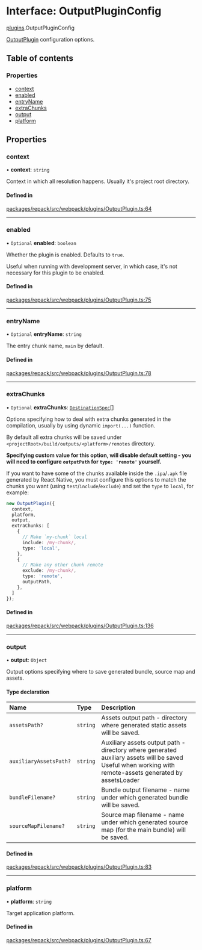 # Interface: OutputPluginConfig

[plugins](../modules/plugins.md).OutputPluginConfig

[OutputPlugin](../classes/plugins.OutputPlugin.md) configuration options.

## Table of contents

### Properties

- [context](./plugins.OutputPluginConfig.md#context)
- [enabled](./plugins.OutputPluginConfig.md#enabled)
- [entryName](./plugins.OutputPluginConfig.md#entryname)
- [extraChunks](./plugins.OutputPluginConfig.md#extrachunks)
- [output](./plugins.OutputPluginConfig.md#output)
- [platform](./plugins.OutputPluginConfig.md#platform)

## Properties

### context

• **context**: `string`

Context in which all resolution happens. Usually it's project root directory.

#### Defined in

[packages/repack/src/webpack/plugins/OutputPlugin.ts:64](https://github.com/callstack/repack/blob/1d9a1bb/packages/repack/src/webpack/plugins/OutputPlugin.ts#L64)

___

### enabled

• `Optional` **enabled**: `boolean`

Whether the plugin is enabled. Defaults to `true`.

Useful when running with development server, in which case, it's not necessary for this plugin
to be enabled.

#### Defined in

[packages/repack/src/webpack/plugins/OutputPlugin.ts:75](https://github.com/callstack/repack/blob/1d9a1bb/packages/repack/src/webpack/plugins/OutputPlugin.ts#L75)

___

### entryName

• `Optional` **entryName**: `string`

The entry chunk name, `main` by default.

#### Defined in

[packages/repack/src/webpack/plugins/OutputPlugin.ts:78](https://github.com/callstack/repack/blob/1d9a1bb/packages/repack/src/webpack/plugins/OutputPlugin.ts#L78)

___

### extraChunks

• `Optional` **extraChunks**: [`DestinationSpec`](../types/plugins.DestinationSpec.md)[]

Options specifying how to deal with extra chunks generated in the compilation,
usually by using dynamic `import(...)` function.

By default all extra chunks will be saved under `<projectRoot>/build/outputs/<platform>/remotes` directory.

__Specifying custom value for this option, will disable default setting - you will need
to configure `outputPath` for `type: 'remote'` yourself.__

If you want to have some of the chunks available inside the `.ipa`/`.apk` file generated by React Native,
you must configure this options to match the chunks you want (using `test`/`include`/`exclude`)
and set the `type` to `local`, for example:
```ts
new OutputPlugin({
  context,
  platform,
  output,
  extraChunks: [
    {
      // Make `my-chunk` local
      include: /my-chunk/,
      type: 'local',
    },
    {
      // Make any other chunk remote
      exclude: /my-chunk/,
      type: 'remote',
      outputPath,
    },
  ]
});
```

#### Defined in

[packages/repack/src/webpack/plugins/OutputPlugin.ts:136](https://github.com/callstack/repack/blob/1d9a1bb/packages/repack/src/webpack/plugins/OutputPlugin.ts#L136)

___

### output

• **output**: `Object`

Output options specifying where to save generated bundle, source map and assets.

#### Type declaration

| Name | Type | Description |
| :------ | :------ | :------ |
| `assetsPath?` | `string` | Assets output path - directory where generated static assets will be saved. |
| `auxiliaryAssetsPath?` | `string` | Auxiliary assets output path - directory where generated auxiliary assets will be saved  Useful when working with remote-assets generated by assetsLoader |
| `bundleFilename?` | `string` | Bundle output filename - name under which generated bundle will be saved. |
| `sourceMapFilename?` | `string` | Source map filename - name under which generated source map (for the main bundle) will be saved. |

#### Defined in

[packages/repack/src/webpack/plugins/OutputPlugin.ts:83](https://github.com/callstack/repack/blob/1d9a1bb/packages/repack/src/webpack/plugins/OutputPlugin.ts#L83)

___

### platform

• **platform**: `string`

Target application platform.

#### Defined in

[packages/repack/src/webpack/plugins/OutputPlugin.ts:67](https://github.com/callstack/repack/blob/1d9a1bb/packages/repack/src/webpack/plugins/OutputPlugin.ts#L67)
